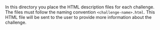 In this directory you place the HTML description files for each challenge.
The files must follow the naming convention `<challenge-name>.html`.
This HTML file will be sent to the user to provide more information about
the challenge.